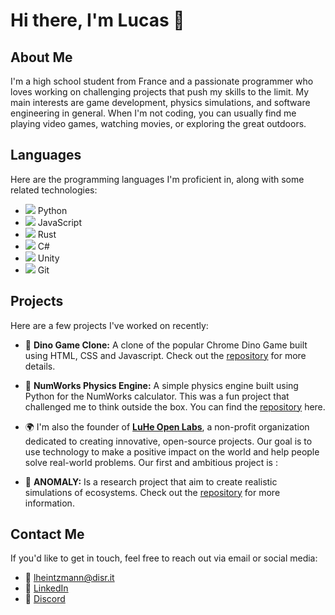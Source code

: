 # Hi there, I'm Lucas 👋

## About Me

I'm a high school student from France and a passionate programmer who loves working on challenging projects that push my skills to the limit. My main interests are game development, physics simulations, and software engineering in general. When I'm not coding, you can usually find me playing video games, watching movies, or exploring the great outdoors.

## Languages

Here are the programming languages I'm proficient in, along with some related technologies:


- <img src="https://img.icons8.com/color/20/000000/python.png"/> Python
- <img src="https://img.icons8.com/color/20/000000/javascript.png"/> JavaScript
- <img src="https://img.icons8.com/color/20/000000/rust-programming-language.png"/> Rust
- <img src="https://img.icons8.com/color/20/000000/c-sharp-logo.png"/> C#
- <img src="https://img.icons8.com/color/20/000000/unity.png"/> Unity
- <img src="https://img.icons8.com/color/20/000000/git.png"/> Git

## Projects

Here are a few projects I've worked on recently:

- 🦕 **Dino Game Clone:** A clone of the popular Chrome Dino Game built using HTML, CSS and Javascript. Check out the [repository](https://github.com/lheintzmann/DinoGame) for more details.

- 🧮 **NumWorks Physics Engine:** A simple physics engine built using Python for the NumWorks calculator. This was a fun project that challenged me to think outside the box. You can find the [repository](https://github.com/lheintzmann/Numworks-Physics-Engine) here.

- 🌍 I'm also the founder of [**LuHe Open Labs**](https://github.com/LuHe-Open-Labs), a non-profit organization dedicated to creating innovative, open-source projects. Our goal is to use technology to make a positive impact on the world and help people solve real-world problems. Our first and ambitious project is :

- 🚀 **ANOMALY:** Is a research project that aim to create realistic simulations of ecosystems. Check out the [repository](https://github.com/LuHe-Open-Labs/ANOMALY) for more information.

## Contact Me

If you'd like to get in touch, feel free to reach out via email or social media:

- 📧 [lheintzmann@disr.it](mailto:lheintzmann@disr.it)
- 🔗 [LinkedIn](https://www.linkedin.com/in/lheintzmann)
- 👾 [Discord](https://discord.gg/yDN6qhuN)
